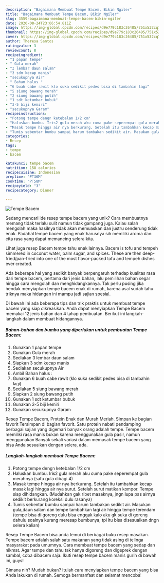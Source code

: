 ```yaml
---
description: "Bagaimana Membuat Tempe Bacem, Bikin Ngiler"
title: "Bagaimana Membuat Tempe Bacem, Bikin Ngiler"
slug: 3559-bagaimana-membuat-tempe-bacem-bikin-ngiler
date: 2020-08-24T23:06:54.811Z
image: https://img-global.cpcdn.com/recipes/d9e779c183c26485/751x532cq70/tempe-bacem-foto-resep-utama.jpg
thumbnail: https://img-global.cpcdn.com/recipes/d9e779c183c26485/751x532cq70/tempe-bacem-foto-resep-utama.jpg
cover: https://img-global.cpcdn.com/recipes/d9e779c183c26485/751x532cq70/tempe-bacem-foto-resep-utama.jpg
author: Theresa Santos
ratingvalue: 3
reviewcount: 8
recipeingredient:
- "1 papan tempe"
- " Gula merah"
- "3 lembar daun salam"
- "3 sdm kecap manis"
- "secukupnya Air"
- " Bahan halus "
- "6 buah cabe rawit klo suka sedikit pedes bisa di tambahin lagi"
- "5 siung bawang merah"
- "2 siung bawang putih"
- "1 sdt ketumbar bubuk"
- "3-5 biji kemiri"
- "secukupnya Garam"
recipeinstructions:
- "Potong tempe dengn ketebalan 1/2 cm"
- "Haluskan bumbu. Iris2 gula merah aku cuma pake seperempat gula merahnya (satu gula dibagi 4)"
- "Masak tempe hingga air nya berkurang. Setelah itu tambahkan kecap masak lagi hingga air nya surut. Setelah surut matikan kompor. Tempe siap dihidangkan. (Mudahkan gak ribet masaknya, jngn lupa pas airnya sedikit berkurang koreksi dulu rasanya)"
- "Tumis sebentar bumbu sampai harum tambakan sedikit air. Masukan gula,daun salam dan tempe tambahkan lagi air hingga tempe terendam (tempe bisa di goreng dulu bisa enggak kalo aku gk suka di goreng dahulu soalnya kurang meresap bumbunya, tpi itu bisa disesuaikan dngn selera kalian)"
categories:
- Resep
tags:
- tempe
- bacem

katakunci: tempe bacem 
nutrition: 158 calories
recipecuisine: Indonesian
preptime: "PT36M"
cooktime: "PT58M"
recipeyield: "3"
recipecategory: Dinner

---
```



![Tempe Bacem](https://img-global.cpcdn.com/recipes/d9e779c183c26485/751x532cq70/tempe-bacem-foto-resep-utama.jpg)

Sedang mencari ide resep tempe bacem yang unik? Cara membuatnya memang tidak terlalu sulit namun tidak gampang juga. Kalau salah mengolah maka hasilnya tidak akan memuaskan dan justru cenderung tidak enak. Padahal tempe bacem yang enak harusnya sih memiliki aroma dan cita rasa yang dapat memancing selera kita.

Lihat juga resep Bacem tempe tahu enak lainnya. Bacem is tofu and tempeh simmered in coconut water, palm sugar, and spices. These are then deep-fried/pan-fried into one of the most flavor-packed tofu and tempeh dishes ever created.

Ada beberapa hal yang sedikit banyak berpengaruh terhadap kualitas rasa dari tempe bacem, pertama dari jenis bahan, lalu pemilihan bahan segar hingga cara mengolah dan menghidangkannya. Tak perlu pusing jika hendak menyiapkan tempe bacem enak di rumah, karena asal sudah tahu triknya maka hidangan ini mampu jadi sajian spesial.


Di bawah ini ada beberapa tips dan trik praktis untuk membuat tempe bacem yang siap dikreasikan. Anda dapat menyiapkan Tempe Bacem memakai 12 jenis bahan dan 4 tahap pembuatan. Berikut ini langkah-langkah dalam membuat hidangannya.

<!--inarticleads1-->

##### Bahan-bahan dan bumbu yang diperlukan untuk pembuatan Tempe Bacem:

1. Gunakan 1 papan tempe
1. Gunakan  Gula merah
1. Sediakan 3 lembar daun salam
1. Siapkan 3 sdm kecap manis
1. Sediakan secukupnya Air
1. Ambil  Bahan halus :
1. Gunakan 6 buah cabe rawit (klo suka sedikit pedes bisa di tambahin lagi)
1. Sediakan 5 siung bawang merah
1. Siapkan 2 siung bawang putih
1. Gunakan 1 sdt ketumbar bubuk
1. Gunakan 3-5 biji kemiri
1. Gunakan secukupnya Garam


Resep Tempe Bacem, Protein Enak dan Murah Meriah. Simpan ke bagian favorit Tersimpan di bagian favorit. Satu protein nabati pendamping berbagai sajian yang digemari banyak orang adalah tempe. Tempe bacem memiliki rasa manis bukan karena menggunakan gula pasir, namun menggunakan Banyak sekali variasi dalam memasak tempe bacem yang bisa Anda sesuaikan dengan selera, ada. 

<!--inarticleads2-->

##### Langkah-langkah membuat Tempe Bacem:

1. Potong tempe dengn ketebalan 1/2 cm
1. Haluskan bumbu. Iris2 gula merah aku cuma pake seperempat gula merahnya (satu gula dibagi 4)
1. Masak tempe hingga air nya berkurang. Setelah itu tambahkan kecap masak lagi hingga air nya surut. Setelah surut matikan kompor. Tempe siap dihidangkan. (Mudahkan gak ribet masaknya, jngn lupa pas airnya sedikit berkurang koreksi dulu rasanya)
1. Tumis sebentar bumbu sampai harum tambakan sedikit air. Masukan gula,daun salam dan tempe tambahkan lagi air hingga tempe terendam (tempe bisa di goreng dulu bisa enggak kalo aku gk suka di goreng dahulu soalnya kurang meresap bumbunya, tpi itu bisa disesuaikan dngn selera kalian)


Resep Tempe Bacem bisa anda temui di berbagai buku resep masakan. Tempe bacem adalah salah satu makanan yang tidak asing di telinga masyarakat pada umumnya. Cara membuat tempe bacem yang sedap dan nikmat. Agar tempe dan tahu tak hanya digoreng dan digeprek dengan sambal, coba dibacem saja. Ikuti resep tempe bacem manis gurih di bawah ini, guys! 

Gimana nih? Mudah bukan? Itulah cara menyiapkan tempe bacem yang bisa Anda lakukan di rumah. Semoga bermanfaat dan selamat mencoba!
